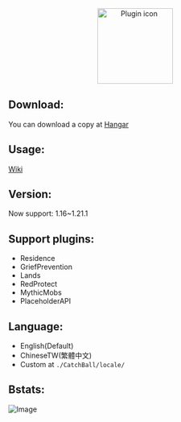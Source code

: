 <body>
  <center>
    <img src="https://github.com/NUTT1101/CatchBall/assets/95519633/320e05cc-55cf-4623-93e7-498578462ec9" alt="Plugin icon"width="150" height="150">
  </center>
</body>

## Download:
You can download a copy at [Hangar](https://hangar.papermc.io/Maoyue_OUO/CatchBall)  

## Usage:
[Wiki](https://github.com/MagicTeaMC/CatchBall/wiki)

## Version:
Now support: 1.16~1.21.1

## Support plugins:
- Residence
- GriefPrevention
- Lands
- RedProtect
- MythicMobs
- PlaceholderAPI

## Language:
- English(Default)
- ChineseTW(繁體中文)
- Custom at `./CatchBall/locale/`

## Bstats:
![Image](https://bstats.org/signatures/bukkit/CatchBall.svg)
